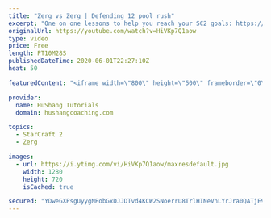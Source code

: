 ```yaml
---
title: "Zerg vs Zerg | Defending 12 pool rush"
excerpt: "One on one lessons to help you reach your SC2 goals: https://www.hushangcoaching.com ------------------------------------------------------------------------------------------------------- In this guide we take a look at how to defend one of the most infamous \"zerg rushes\" in sc2: the 12 pool. This rush"
originalUrl: https://youtube.com/watch?v=HiVKp7Q1aow
type: video
price: Free
length: PT10M28S
publishedDateTime: 2020-06-01T22:27:10Z
heat: 50

featuredContent: "<iframe width=\"800\" height=\"500\" frameborder=\"0\" src=\"https://www.youtube.com/embed/HiVKp7Q1aow\" allow=\"accelerometer; autoplay; encrypted-media; gyroscope; picture-in-picture\" allowfullscreen></iframe>"

provider:
  name: HuShang Tutorials
  domain: hushangcoaching.com

topics:
  - StarCraft 2
  - Zerg

images:
  - url: https://i.ytimg.com/vi/HiVKp7Q1aow/maxresdefault.jpg
    width: 1280
    height: 720
    isCached: true

secured: "YDweGXPsgUyygNPobGxDJJDTvd4KCW2SNoerrU8TrlHINeVnLYrJra0QATjE9cypKXvwSOz7a9WK1p3H1qoNJxBJjeMCE6xNcNwmjKLPjnEZfFEMLfyg7RFfd6xRe9uoj+rwSgwkGmNeypRe4GGjLjlSE4CrNcjEAa94Tcm7J7wRVwDTRPtzdMybajkGVGHFtJmNoIvaGdc7MrShRLw4d0/sVYADhJM85ysKmtmOFP/IIaCedDbN+7h8LY2hP/flWl5PFctBMmup1hfVpyIgzA3Bo9/7lMfF7YLOwo10OWDzxrEnkrPxL3ePfaqFEHdS8Zjk3FWe2u9KhjqwXP4PRhV29X9b6xdGWa8a13ZsHWjLS+3acoGCK66FKcdboatysUFRVKnAd+/PGw1FeuuwXPMSDJCo+5ERb1gFW0PT7Xc=;nepC5aLEfJwjFS6kGTdAKA=="
---
```


